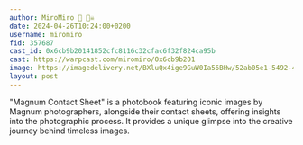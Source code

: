 ```yaml
---
author: MiroMiro 🔵 🏴‍☠️
date: 2024-04-26T10:24:00+0200
username: miromiro
fid: 357687
cast_id: 0x6cb9b20141852cfc8116c32cfac6f32f824ca95b
cast: https://warpcast.com/miromiro/0x6cb9b201
image: https://imagedelivery.net/BXluQx4ige9GuW0Ia56BHw/52ab05e1-5492-4458-6cc8-c2eba3e91600/original
layout: post
---
```

"Magnum Contact Sheet" is a photobook featuring iconic images by Magnum photographers, alongside their contact sheets, offering insights into the photographic process. It provides a unique glimpse into the creative journey behind timeless images.  

<img src='https://imagedelivery.net/BXluQx4ige9GuW0Ia56BHw/52ab05e1-5492-4458-6cc8-c2eba3e91600/original' alt='' referrerpolicy='no-referrer'/>
<img src='https://imagedelivery.net/BXluQx4ige9GuW0Ia56BHw/9765fc99-1ab6-40fc-342c-04450c55d100/original' alt='' referrerpolicy='no-referrer'/>